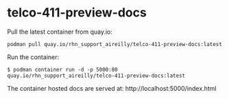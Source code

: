 # telco-411-preview-docs

Pull the latest container from quay.io:

`podman pull quay.io/rhn_support_aireilly/telco-411-preview-docs:latest`

Run the container:

`$ podman container run -d -p 5000:80 quay.io/rhn_support_aireilly/telco-411-preview-docs:latest`

The container hosted docs are served at: http://localhost:5000/index.html
